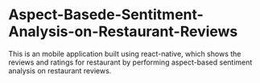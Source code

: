 # Aspect-Basede-Sentitment-Analysis-on-Restaurant-Reviews
This is an mobile application built using react-native, which shows the reviews and ratings for restaurant by performing aspect-based sentiment analysis on restaurant reviews.
